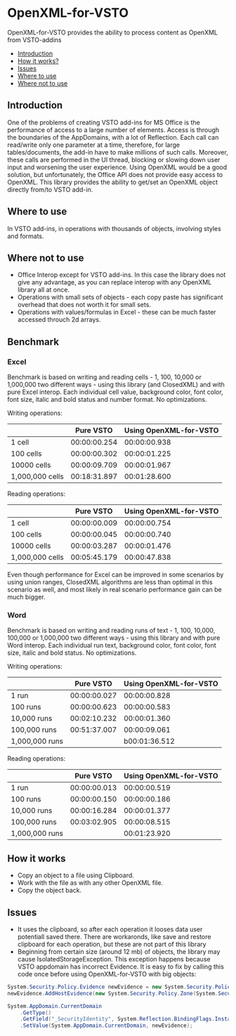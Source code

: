 # OpenXML-for-VSTO
OpenXML-for-VSTO provides the ability to process content as OpenXML from VSTO-addins

* [Introduction](#introduction)
* [How it works?](#How-it-works)
* [Issues](#Issues)
* [Where to use](#Where-to-se)
* [Where not to use](#Where-not-to-use)

## Introduction
One of the problems of creating VSTO add-ins for MS Office is the performance of access to a large number of elements. Access is through the boundaries of the AppDomains, with a lot of Reflection. Each call can read/write only one parameter at a time, therefore, for large tables/documents, the add-in have to make millions of such calls. Moreover, these calls are performed in the UI thread, blocking or slowing down user input and worsening the user experience.
Using OpenXML would be a good solution, but unfortunately, the Office API does not provide easy access to OpenXML.
This library provides the ability to get/set an OpenXML object directly from/to VSTO add-in.

## Where to use
In VSTO add-ins, in operations with thousands of objects, involving styles and formats.

## Where not to use
* Office Interop except for VSTO add-ins. In this case the library does not give any advantage, as you can replace interop with any OpenXML library all at once.
* Operations with small sets of objects - each copy paste has significant overhead that does not worth it for small sets.
* Operations with values/formulas in Excel - these can be much faster accessed throuch 2d arrays.

## Benchmark
### Excel
Benchmark is based on writing and reading cells - 1, 100, 10,000 or 1,000,000 two different ways - using this library (and ClosedXML) and with pure Excel interop. Each individual cell value, background color, font color, font size, italic and bold status and number format. No optimizations.

Writing operations:

|                 | Pure VSTO  | Using OpenXML-for-VSTO |
|-----------------|------------|------------------------|
| 1 cell          |00:00:00.254|    00:00:00.938        |
| 100 cells       |00:00:00.302|    00:00:01.225        |
| 10000 cells     |00:00:09.709|    00:00:01.967        |
| 1,000,000 cells |00:18:31.897|    00:01:28.600        |

Reading operations:

|                 | Pure VSTO  | Using OpenXML-for-VSTO |
|-----------------|------------|------------------------|
| 1 cell          |00:00:00.009|    00:00:00.754        |
| 100 cells       |00:00:00.045|    00:00:00.740        |
| 10000 cells     |00:00:03.287|    00:00:01.476        |
| 1,000,000 cells |00:05:45.179|    00:00:47.838        |

Even though performance for Excel can be improved in some scenarios by using union ranges, ClosedXML algorithms are less than optimal in this scenario as well, and most likely in real scenario performance gain can be much bigger.

### Word
Benchmark is based on writing and reading runs of text - 1, 100, 10,000, 100,000 or 1,000,000 two different ways - using this library  and with pure Word interop. Each individual run text, background color, font color, font size, italic and bold status. No optimizations.

Writing operations:

|                 | Pure VSTO  | Using OpenXML-for-VSTO |
|-----------------|------------|------------------------|
| 1 run           |00:00:00.027|     00:00:00.828       |
| 100 runs        |00:00:00.623|     00:00:00.583       |
| 10,000 runs     |00:02:10.232|     00:00:01.360       |
| 100,000 runs    |00:51:37.007|     00:00:09.061       |
| 1,000,000 runs  |            |     b00:01:36.512      |

Reading operations:

|                 | Pure VSTO  | Using OpenXML-for-VSTO |
|-----------------|------------|------------------------|
| 1 run           |00:00:00.013|     00:00:00.519       |
| 100 runs        |00:00:00.150|     00:00:00.186       |
| 10,000 runs     |00:00:16.284|     00:00:01.377       |
| 100,000 runs    |00:03:02.905|     00:00:08.515       |
| 1,000,000 runs  |            |     00:01:23.920       |


## How it works
* Copy an object to a file using Clipboard.
* Work with the file as with any other OpenXML file.
* Copy the object back.

## Issues
* It uses the clipboard, so after each operation it looses data user potentiall saved there. There are workaronds, like save and restore clipboard for each operation, but these are not part of this library
* Beginning from certain size (around 12 mb) of objects, the library may cause IsolatedStorageException. This exception happens because VSTO appdomain has incorrect Evidence. It is easy to fix by calling this code once before using OpenXML-for-VSTO with big objects:
```c#
System.Security.Policy.Evidence newEvidence = new System.Security.Policy.Evidence();
newEvidence.AddHostEvidence(new System.Security.Policy.Zone(System.Security.SecurityZone.MyComputer));

System.AppDomain.CurrentDomain
    .GetType()
    .GetField("_SecurityIdentity", System.Reflection.BindingFlags.Instance | System.Reflection.BindingFlags.NonPublic)?
    .SetValue(System.AppDomain.CurrentDomain, newEvidence);
```
